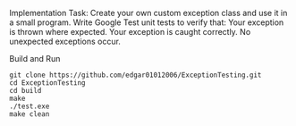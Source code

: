 Implementation Task:
Create your own custom exception class and use it in a small program.
Write Google Test unit tests to verify that:
Your exception is thrown where expected.
Your exception is caught correctly.
No unexpected exceptions occur.

Build and Run
```
git clone https://github.com/edgar01012006/ExceptionTesting.git
cd ExceptionTesting
cd build
make
./test.exe
make clean